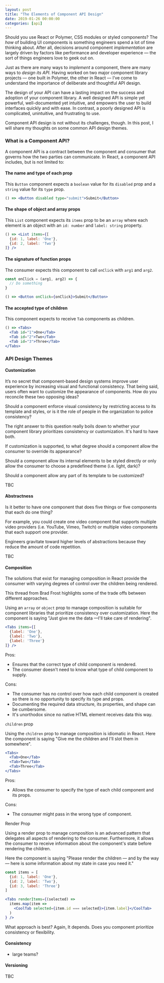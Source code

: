 ```yaml
---
layout: post
title: "The Elements of Component API Design"
date: 2019-01-26 00:00:00
categories: [api]
---
```


Should you use React or Polymer, CSS modules or styled components? The _how_ of building UI components is something engineers spend a lot of time thinking about. After all, decisions around component _implementation_ are largely driven by factors like performance and developer experience — the sort of things engineers love to geek out on.

Just as there are many ways to _implement_ a component, there are many ways to _design its API_. Having worked on two major component library projects — one built in Polymer, the other in React — I’ve come to understand the importance of deliberate and thoughtful API design.

The design of your API can have a lasting impact on the success and adoption of your component library. A well designed API is simple yet powerful, well-documented yet intuitive, and empowers the user to build interfaces quickly and with ease. In contrast, a poorly designed API is complicated, unintuitive, and frustrating to use.

Component API design is not without its challenges, though. In this post, I will share my thoughts on some common API design themes.

### What is a Component API?

A component API is a contract between the component and consumer that governs how the two parties can communicate. In React, a component API includes, but is not limited to:

#### The name and type of each prop

This `Button` component expects a `boolean` value for its `disabled` prop and a `string` value for its `type` prop.
```jsx
() => <Button disabled type="submit">Submit</Button>
```

#### The shape of object and array props

This `List` component expects its `items` prop to be an `array` where each element is an object with an `id: number` and `label: string` property.

```jsx
() => <List items={[
  {id: 1, label: 'One'},
  {id: 2, label: 'Two'}
]} />
```


#### The signature of function props

The consumer expects this component to call `onClick` with `arg1` and `arg2`.

```jsx
const onClick = (arg1, arg2) => {
  // Do something
}

() => <Button onClick={onClick}>Submit</Button>
```

#### The accepted type of children

This component expects to receive `Tab` components as children.

```jsx
() => <Tabs>
  <Tab id="1">One</Tab>
  <Tab id="2">Two</Tab>
  <Tab id="3">Three</Tab>
</Tabs>
```

### API Design Themes

#### Customization

It’s no secret that component-based design systems improve user experience by increasing visual and functional consistency. That being said, users often want to customize the appearance of components. How do you reconcile these two opposing ideas?

Should a component enforce visual consistency by restricting access to its template and styles, or is it the role of people in the organization to police consistency?

The right answer to this question really boils down to whether your component library prioritizes consistency or customization. It's hard to have both.

If customization is supported, to what degree should a component allow the consumer to override its appearance?

Should a component allow its internal elements to be styled directly or only allow the consumer to choose a predefined theme (i.e. light, dark)?

Should a component allow any part of its template to be customized?

TBC

#### Abstractness

Is it better to have one component that does five things or five components that each do one thing?

For example, you could create one video component that supports multiple video providers (i.e. YouTube, Vimeo, Twitch) or multiple video components that each support one provider.

Engineers gravitate toward higher levels of abstractions because they reduce the amount of code repetition.

TBC

#### Composition

The solutions that exist for managing composition in React provide the consumer with varying degrees of control over the children being rendered.

This thread from Brad Frost highlights some of the trade offs between different approaches.

Using an `array` or `object` prop to manage composition is suitable for component libraries that prioritize consistency over customization. Here the component is saying "Just give me the data —I'll take care of rendering".

```jsx
<Tabs items={[
  {label: 'One'},
  {label: 'Two'},
  {label: 'Three'}
]} />
```

Pros:
- Ensures that the correct type of child component is rendered.
- The consumer doesn't need to know what type of child component to supply.

Cons:
- The consumer has no control over how each child component is created so there is no opportunity to specify its type and props.
- Documenting the required data structure, its properties, and shape can be cumbersome.
- It's unorthodox since no native HTML element receives data this way.

`children` prop

Using the `children` prop to manage composition is idiomatic in React. Here the component is saying "Give me the children and I'll slot them in somewhere".

```jsx
<Tabs>
  <Tab>One</Tab>
  <Tab>Two</Tab>
  <Tab>Three</Tab>
</Tabs>
```

Pros: 
- Allows the consumer to specify the type of each child component and its props.

Cons:
- The consumer might pass in the wrong type of component.


Render Prop

Using a render prop to manage composition is an advanced pattern that delegates all aspects of rendering to the consumer. Furthermore, it allows the consumer to receive information about the component's state before rendering the children.

Here the component is saying "Please render the children — and by the way — here is some information about my state in case you need it."

```jsx
const items = [
  {id: 1, label: 'One'},
  {id: 2, label: 'Two'},
  {id: 3, label: 'Three'}
]

<Tabs renderItems={(selected) =>
  items.map(item =>
    <CoolTab selected={item.id === selected}>{item.label}</CoolTab>
  )
} />
```

What approach is best? Again, It depends. Does you component prioritize consistency or flexibility.

#### Consistency

- large teams?

#### Versioning
<!--
When distributing your component library, it's easy to introduce a new feature but much harder to remove it once consumers depend on it.-->

TBC

